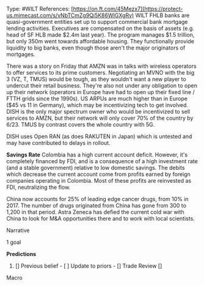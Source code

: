 Type: #WILT 
References: [https://on.ft.com/45Mezx7](https://protect-us.mimecast.com/s/vNbTCmZg9Qi5K86WIGXgRv)
WILT
FHLB banks are quasi-government entities set up to support commercial bank mortgage lending activities. Executives are compensated on the basis of assets (e.g. head of SF HLB made $2.4m last year). The program manages $1.5 trillion, but only 350m went towards affordable housing. They functionally provide liquidity to big banks, even though those aren't the major originators of mortgages. 

There was a story on Friday that AMZN was in talks with wireless operators to offer services to its prime customers. Negotiating an MVNO with the big 3 (VZ, T, TMUS) would be tough, as they wouldn't want a new player to undercut their retail business. They're also not under any obligation to open up their network (operators in Europe have had to open up their fixed line / FTTH grids since the 1990s). US ARPUs are much higher than in Europe ($45 vs 11 in Germany), which may be incentivizing tech to get involved. DISH is the only major spectrum owner who would be incentivized to sell services to AMZN, but their network will only cover 70% of the country by 6/23. TMUS by contrast covers the whole country with 5G.

DISH uses Open RAN (as does RAKUTEN in Japan) which is untested and may have contributed to delays in rollout.

**Savings Rate**
Colombia has a high current account deficit. However, it's completely financed by FDI, and is a consequence of a high investment rate (and a stable government) relative to low domestic savings. The debits which decrease the current account come from profits earned by foreign companies operating in Colombia. Most of these profits are reinvested as FDI, neutralizing the flow. 


China now accounts for 25% of leading edge cancer drugs, from 10% in 2017. The number of drugs originated from China has gone from 300 to 1,200 in that period. Astra Zeneca has defied the current cold war with China to look for M&A opportunities there and to work with local scientists. 

Narrative

1 goal


**Predictions**

1) []
Previous belief - 
[ ]
Update to priors - 
[]
Trade Review
[]





Macro
